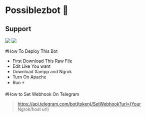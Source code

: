 # Possiblezbot 🤖

## Support
<a href="https://t.me/Makepossiblex"><img src="https://img.shields.io/badge/Join-Telegram%20Channel-red.svg?logo=Telegram"></a>
<a href="https://t.me/possiblezbot"><img src="https://img.shields.io/badge/Test%20Bot%20On%20Telegram%20Group-blue.svg?logo=telegram"></a>

#How To Deploy This Bot

* First Download This Raw File
* Edit Like You want 
* Download Xampp and Ngrok
* Turn On Apache
* Run ⚡

#How to Set Webhook On Telegram

> https://api.telegram.com/bot(token)/SetWebhook?url=(Your Ngrok/host url)



